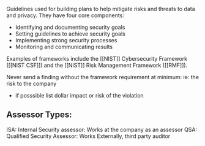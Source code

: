 Guidelines used for building plans to help mitigate risks and threats to data and privacy. They have four core components:
- Identifying and documenting security goals 
- Setting guidelines to achieve security goals 
- Implementing strong security processes
- Monitoring and communicating results

Examples of frameworks include the [[NIST]] Cybersecurity Framework ([[NIST CSF]]) and the [[NIST]] Risk Management Framework ([[RMF]]).

Never send a finding without the framework requirement at minimum: ie: the risk to the company
- if posssible list dollar impact or risk of the violation

## Assessor Types:
ISA: Internal Security assessor: Works at the company as an assessor
QSA: Qualified Security Assessor: Works Externally, third party auditor

